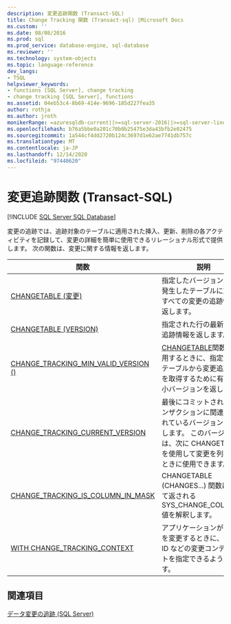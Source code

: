 ```yaml
---
description: 変更追跡関数 (Transact-SQL)
title: Change Tracking 関数 (Transact-sql) |Microsoft Docs
ms.custom: ''
ms.date: 08/08/2016
ms.prod: sql
ms.prod_service: database-engine, sql-database
ms.reviewer: ''
ms.technology: system-objects
ms.topic: language-reference
dev_langs:
- TSQL
helpviewer_keywords:
- functions [SQL Server], change tracking
- change tracking [SQL Server], functions
ms.assetid: 04eb53c4-8b69-414e-9696-185d227fea35
author: rothja
ms.author: jroth
monikerRange: =azuresqldb-current||>=sql-server-2016||>=sql-server-linux-2017||=azuresqldb-mi-current
ms.openlocfilehash: b76a5bbe0a201c70b0b25475e3da43bfb2e02475
ms.sourcegitcommit: 1a544cf4dd2720b124c3697d1e62ae7741db757c
ms.translationtype: MT
ms.contentlocale: ja-JP
ms.lasthandoff: 12/14/2020
ms.locfileid: "97440620"
---
```

# <a name="change-tracking-functions-transact-sql"></a>変更追跡関数 (Transact-SQL)
[!INCLUDE [SQL Server SQL Database](../../includes/applies-to-version/sql-asdb.md)]

  変更の追跡では、追跡対象のテーブルに適用された挿入、更新、削除の各アクティビティを記録して、変更の詳細を簡単に使用できるリレーショナル形式で提供します。 次の関数は、変更に関する情報を返します。  
  
|関数|説明|  
|--------------|-----------------|  
|[CHANGETABLE (変更)](../../relational-databases/system-functions/changetable-transact-sql.md)|指定したバージョン以降に発生したテーブルに対するすべての変更の追跡情報を返します。|  
|[CHANGETABLE (VERSION)](../../relational-databases/system-functions/changetable-transact-sql.md)|指定された行の最新の変更追跡情報を返します。|  
|[CHANGE_TRACKING_MIN_VALID_VERSION ()](../../relational-databases/system-functions/change-tracking-min-valid-version-transact-sql.md)|[CHANGETABLE](../../relational-databases/system-functions/changetable-transact-sql.md)関数を使用するときに、指定されたテーブルから変更追跡情報を取得するために有効な最小バージョンを返します。|  
|[CHANGE_TRACKING_CURRENT_VERSION](../../relational-databases/system-functions/change-tracking-current-version-transact-sql.md)|最後にコミットされたトランザクションに関連付けられているバージョンを取得します。 このバージョンは、次に CHANGETABLE を使用して変更を列挙するときに使用できます。|  
|[CHANGE_TRACKING_IS_COLUMN_IN_MASK](../../relational-databases/system-functions/change-tracking-is-column-in-mask-transact-sql.md)|CHANGETABLE (CHANGES...) 関数によって返される SYS_CHANGE_COLUMNS 値を解釈します。|  
|[WITH CHANGE_TRACKING_CONTEXT](../../relational-databases/system-functions/with-change-tracking-context-transact-sql.md)|アプリケーションがデータを変更するときに、発信元 ID などの変更コンテキストを指定できるようにします。|  
  
## <a name="see-also"></a>関連項目  
 [データ変更の追跡 &#40;SQL Server&#41;](../../relational-databases/track-changes/track-data-changes-sql-server.md)  
  
  
